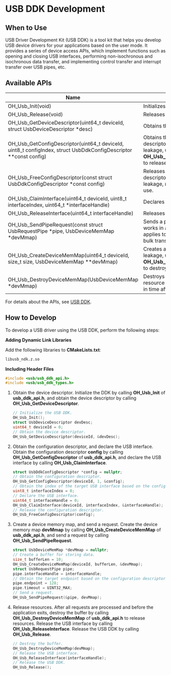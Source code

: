 # USB DDK Development

## When to Use

USB Driver Development Kit (USB DDK) is a tool kit that helps you develop USB device drivers for your applications based on the user mode. It provides a series of device access APIs, which implement functions such as opening and closing USB interfaces, performing non-isochronous and isochronous data transfer, and implementing control transfer and interrupt transfer over USB pipes, etc.

## Available APIs

| Name| Description|
| -------- | -------- |
| OH_Usb_Init(void) | Initializes the DDK.|
| OH_Usb_Release(void) | Releases the DDK.|
| OH_Usb_GetDeviceDescriptor(uint64_t deviceId, struct UsbDeviceDescriptor *desc) | Obtains the device descriptor.|
| OH_Usb_GetConfigDescriptor(uint64_t deviceId, uint8_t configIndex, struct UsbDdkConfigDescriptor **const config) | Obtains the configuration descriptor. To avoid memory leakage, use **OH_Usb_FreeConfigDescriptor()** to release a descriptor after use.|
| OH_Usb_FreeConfigDescriptor(const struct UsbDdkConfigDescriptor *const config) | Releases a configuration descriptor. To avoid memory leakage, release a descriptor after use.|
| OH_Usb_ClaimInterface(uint64_t deviceId, uint8_t interfaceIndex, uint64_t *interfaceHandle) | Declares a USB interface.|
| OH_Usb_ReleaseInterface(uint64_t interfaceHandle) | Releases a USB interface.|
| OH_Usb_SendPipeRequest(const struct UsbRequestPipe *pipe, UsbDeviceMemMap *devMmap) | Sends a pipe request. This API works in a synchronous manner. It applies to interrupt transfer and bulk transfer.|
| OH_Usb_CreateDeviceMemMap(uint64_t deviceId, size_t size, UsbDeviceMemMap **devMmap) | Creates a buffer. To avoid memory leakage, use **OH_Usb_DestroyDeviceMemMap()** to destroy a buffer after use.|
| OH_Usb_DestroyDeviceMemMap(UsbDeviceMemMap *devMmap) | Destroys a buffer. To avoid resource leakage, destroy a buffer in time after use.|

For details about the APIs, see [USB DDK](../reference/native-apis/_usb_ddk.md).

## How to Develop 

To develop a USB driver using the USB DDK, perform the following steps:

**Adding Dynamic Link Libraries**

Add the following libraries to **CMakeLists.txt**:
```txt
libusb_ndk.z.so
```

**Including Header Files**
```c++
#include <usb/usb_ddk_api.h>
#include <usb/usb_ddk_types.h>
```

1. Obtain the device descriptor. Initialize the DDK by calling **OH_Usb_Init** of **usb_ddk_api.h**, and obtain the device descriptor by calling **OH_Usb_GetDeviceDescriptor**.

    ```c++
    // Initialize the USB DDK.
    OH_Usb_Init();
    struct UsbDeviceDescriptor devDesc;
    uint64_t deviceId = 0;
    // Obtain the device descriptor.
    OH_Usb_GetDeviceDescriptor(deviceId, &devDesc);
    ```

2. Obtain the configuration descriptor, and declare the USB interface. Obtain the configuration descriptor **config** by calling **OH_Usb_GetConfigDescriptor** of **usb_ddk_api.h**, and declare the USB interface by calling **OH_Usb_ClaimInterface**.

    ```c++
    struct UsbDdkConfigDescriptor *config = nullptr;
    // Obtain the configuration descriptor.
    OH_Usb_GetConfigDescriptor(deviceId, 1, &config);
    // Obtain the index of the target USB interface based on the configuration descriptor.
    uint8_t interfaceIndex = 0;
    // Declare the USB interface.
    uint64_t interfaceHandle = 0;
    OH_Usb_ClaimInterface(deviceId, interfaceIndex, &interfaceHandle);
    // Release the configuration descriptor.
    OH_Usb_FreeConfigDescriptor(config);
    ```

3. Create a device memory map, and send a request. Create the device memory map **devMmap** by calling **OH_Usb_CreateDeviceMemMap** of **usb_ddk_api.h**, and send a request by calling **OH_Usb_SendPipeRequest**.

    ```c++
    struct UsbDeviceMemMap *devMmap = nullptr;
    // Create a buffer for storing data.
    size_t bufferLen = 10;
    OH_Usb_CreateDeviceMemMap(deviceId, bufferLen, &devMmap);
    struct UsbRequestPipe pipe;
    pipe.interfaceHandle = interfaceHandle;
    // Obtain the target endpoint based on the configuration descriptor.
    pipe.endpoint = 128;
    pipe.timeout = UINT32_MAX;
    // Send a request.
    OH_Usb_SendPipeRequest(&pipe, devMmap);
    ```

4. Release resources. After all requests are processed and before the application exits, destroy the buffer by calling **OH_Usb_DestroyDeviceMemMap** of **usb_ddk_api.h** to release resources. Release the USB interface by calling **OH_Usb_ReleaseInterface**. Release the USB DDK by calling **OH_Usb_Release**.

    ```c++
    // Destroy the buffer.
    OH_Usb_DestroyDeviceMemMap(devMmap);
    // Release the USB interface.
    OH_Usb_ReleaseInterface(interfaceHandle);
    // Release the USB DDK.
    OH_Usb_Release();
    ```
